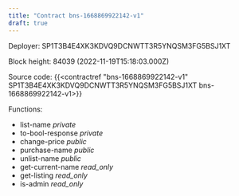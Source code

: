 ```yaml
---
title: "Contract bns-1668869922142-v1"
draft: true
---
```

Deployer: SP1T3B4E4XK3KDVQ9DCNWTT3R5YNQSM3FG5BSJ1XT


 



Block height: 84039 (2022-11-19T15:18:03.000Z)

Source code: {{<contractref "bns-1668869922142-v1" SP1T3B4E4XK3KDVQ9DCNWTT3R5YNQSM3FG5BSJ1XT bns-1668869922142-v1>}}

Functions:

* list-name _private_
* to-bool-response _private_
* change-price _public_
* purchase-name _public_
* unlist-name _public_
* get-current-name _read_only_
* get-listing _read_only_
* is-admin _read_only_
